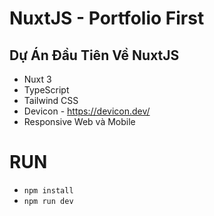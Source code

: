 # NuxtJS - Portfolio First
## Dự Án Đầu Tiên Về NuxtJS
- Nuxt 3
- TypeScript
- Tailwind CSS
- Devicon - https://devicon.dev/
- Responsive Web và Mobile

# RUN
- `npm install`
- `npm run dev`
